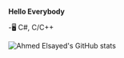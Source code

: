 
**Hello Everybody**

-🖥 C#, C/C++

![Ahmed Elsayed's GitHub stats](https://github-readme-stats.vercel.app/api?username=AhmedZero&show_icons=true&theme=radical)
